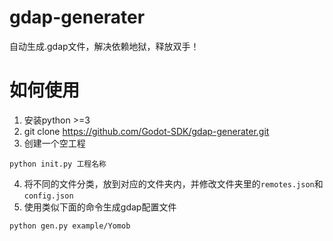 # gdap-generater
自动生成.gdap文件，解决依赖地狱，释放双手！

# 如何使用
1. 安装python >=3
2. git clone https://github.com/Godot-SDK/gdap-generater.git
3. 创建一个空工程
```
python init.py 工程名称
```
4. 将不同的文件分类，放到对应的文件夹内，并修改文件夹里的`remotes.json`和`config.json`
5. 使用类似下面的命令生成gdap配置文件
```
python gen.py example/Yomob
```